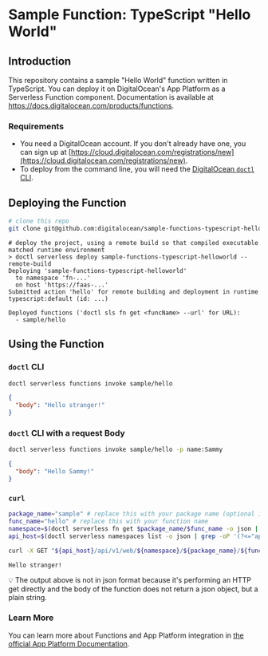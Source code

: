 # Sample Function: TypeScript "Hello World"

## Introduction

This repository contains a sample "Hello World" function written in TypeScript. You can deploy it on DigitalOcean's App Platform as a Serverless Function component. Documentation is available at https://docs.digitalocean.com/products/functions.

### Requirements

* You need a DigitalOcean account. If you don't already have one, you can sign up at [https://cloud.digitalocean.com/registrations/new](https://cloud.digitalocean.com/registrations/new).
* To deploy from the command line, you will need the [DigitalOcean `doctl` CLI](https://github.com/digitalocean/doctl/releases).

## Deploying the Function

```bash
# clone this repo
git clone git@github.com:digitalocean/sample-functions-typescript-helloworld.git
```

```
# deploy the project, using a remote build so that compiled executable matched runtime environment
> doctl serverless deploy sample-functions-typescript-helloworld --remote-build
Deploying 'sample-functions-typescript-helloworld'
  to namespace 'fn-...'
  on host 'https://faas-...'
Submitted action 'hello' for remote building and deployment in runtime typescript:default (id: ...)

Deployed functions ('doctl sls fn get <funcName> --url' for URL):
  - sample/hello
```

## Using the Function

### `doctl` CLI
```bash
doctl serverless functions invoke sample/hello
```
```json
{
  "body": "Hello stranger!"
}
```

### `doctl` CLI with a request Body
```bash
doctl serverless functions invoke sample/hello -p name:Sammy
```
```json
{
  "body": "Hello Sammy!"
}
```

### `curl`
```bash
package_name="sample" # replace this with your package name (optional if not using packages)
func_name="hello" # replace this with your function name
namespace=$(doctl serverless fn get $package_name/$func_name -o json | grep -oP '(?<="namespace": ")[^"]*' | cut -d'/' -f1)
api_host=$(doctl serverless namespaces list -o json | grep -oP '(?<="api_host": ")[^"]*')

curl -X GET "${api_host}/api/v1/web/${namespace}/${package_name}/${func_name}" -H "Content-Type: application/json"

```
```
Hello stranger!
```

💡 The output above is not in json format because it's performing an HTTP get directly and the body of the function does not return a json object, but a plain string.

### Learn More

You can learn more about Functions and App Platform integration in [the official App Platform Documentation](https://www.digitalocean.com/docs/app-platform/).
